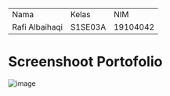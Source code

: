 <table>
    <tr>
        <td>Nama</td>
        <td>Kelas</td>
        <td>NIM</td>
    </tr>
    <tr>
        <td>Rafi Albaihaqi</td>
        <td>S1SE03A</td>
        <td>19104042</td>
    </tr>
</table>

# Screenshoot Portofolio
![image](https://user-images.githubusercontent.com/72422140/139540956-2dbd9ea4-cef2-4484-aaf6-bc93f2cd294b.png)
